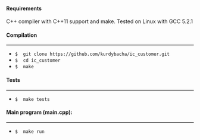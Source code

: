 #### Requirements

C++ compiler with C++11 support and make.
Tested on Linux with GCC 5.2.1

#### Compilation

----
* `$  git clone https://github.com/kurdybacha/ic_customer.git`
* `$  cd ic_customer`
* `$  make`

#### Tests
----
* `$  make tests`

#### Main program (main.cpp):
----
* `$  make run`
